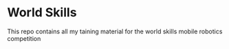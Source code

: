 # World Skills

This repo contains all my taining material for the world skills mobile robotics competition
